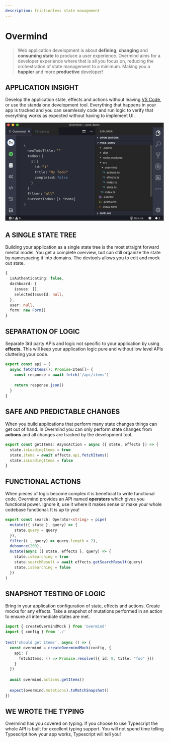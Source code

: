 ```yaml
---
description: frictionless state management
---
```


# Overmind

> Web application development is about **defining**, **changing** and **consuming state** to produce a user experience. Overmind aims for a developer experience where that is all you focus on, reducing the orchestration of state management to a minimum. Making you a **happier** and more **productive** developer!

## APPLICATION INSIGHT

Develop the application state, effects and actions without leaving [VS Code](https://code.visualstudio.com/), or use the standalone development tool. Everything that happens in your app is tracked and you can seamlessly code and run logic to verify that everything works as expected without having to implement UI.

![](.gitbook/assets/amazing_devtools.png)

## A SINGLE STATE TREE

Building your application as a single state tree is the most straight forward mental model. You get a complete overview, but can still organize the state by namespacing it into domains. The devtools allows you to edit and mock out state.

```typescript
{
  isAuthenticating: false,
  dashboard: {
    issues: [],
    selectedIssueId: null,
  },
  user: null,
  form: new Form()
}
```

## SEPARATION OF LOGIC

Separate 3rd party APIs and logic not specific to your application by using **effects**. This will keep your application logic pure and without low level APIs cluttering your code.

```typescript
export const api = {
  async fetchItems(): Promise<Item[]> {
    const response = await fetch('/api/items')

    return response.json()
  }
}
```

## SAFE AND PREDICTABLE CHANGES

When you build applications that perform many state changes things can get out of hand. In Overmind you can only perform state changes from **actions** and all changes are tracked by the development tool.

```typescript
export const getItems: AsyncAction = async ({ state, effects }) => {
  state.isLoadingItems = true
  state.items = await effects.api.fetchItems()
  state.isLoadingItems = false
}
```

## FUNCTIONAL ACTIONS

When pieces of logic become complex it is beneficial to write functional code. Overmind provides an API named **operators** which gives you functional power. Ignore it, use it where it makes sense or make your whole codebase functional. It is up to you!

```typescript
export const search: Operator<string> = pipe(
  mutate(({ state }, query) => {
    state.query = query
  }),
  filter((_, query) => query.length > 2),
  debounce(200),
  mutate(async ({ state, effects }, query) => {
    state.isSearching = true
    state.searchResult = await effects.getSearchResult(query)
    state.isSearching = false
  })
)
```

## SNAPSHOT TESTING OF LOGIC

Bring in your application configuration of state, effects and actions. Create mocks for any effects. Take a snapshot of mutations performed in an action to ensure all intermediate states are met.

```typescript
import { createOvermindMock } from 'overmind'
import { config } from './'

test('should get items', async () => {
  const overmind = createOvermindMock(config, {
    api: {
      fetchItems: () => Promise.resolve([{ id: 0, title: "foo" }])
    }
  })

  await overmind.actions.getItems()

  expect(overmind.mutations).toMatchSnapshot()
})
```

## WE WROTE THE TYPING

Overmind has you covered on typing. If you choose to use Typescript the whole API is built for excellent typing support. You will not spend time telling Typescript how your app works, Typescript will tell you!

